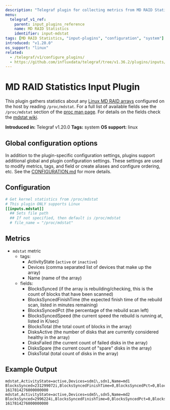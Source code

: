 ```yaml
---
description: "Telegraf plugin for collecting metrics from MD RAID Statistics"
menu:
  telegraf_v1_ref:
    parent: input_plugins_reference
    name: MD RAID Statistics
    identifier: input-mdstat
tags: [MD RAID Statistics, "input-plugins", "configuration", "system"]
introduced: "v1.20.0"
os_support: "linux"
related:
  - /telegraf/v1/configure_plugins/
  - https://github.com/influxdata/telegraf/tree/v1.36.2/plugins/inputs/mdstat/README.md, MD RAID Statistics Plugin Source
---
```


# MD RAID Statistics Input Plugin

This plugin gathers statistics about any [Linux MD RAID arrays](https://docs.kernel.org/admin-guide/md.html)
configured on the host by reading `/proc/mdstat`. For a full list of available
fields see the `/proc/mdstat` section of the [proc man page](http://man7.org/linux/man-pages/man5/proc.5.html). For
details on the fields check the [mdstat wiki](https://raid.wiki.kernel.org/index.php/Mdstat).

**Introduced in:** Telegraf v1.20.0
**Tags:** system
**OS support:** linux

[mdraid]: https://docs.kernel.org/admin-guide/md.html
[man_proc]: http://man7.org/linux/man-pages/man5/proc.5.html
[mdstat_wiki]: https://raid.wiki.kernel.org/index.php/Mdstat

## Global configuration options <!-- @/docs/includes/plugin_config.md -->

In addition to the plugin-specific configuration settings, plugins support
additional global and plugin configuration settings. These settings are used to
modify metrics, tags, and field or create aliases and configure ordering, etc.
See the [CONFIGURATION.md](/telegraf/v1/configuration/#plugins) for more details.

[CONFIGURATION.md]: ../../../docs/CONFIGURATION.md#plugins

## Configuration

```toml @sample.conf
# Get kernel statistics from /proc/mdstat
# This plugin ONLY supports Linux
[[inputs.mdstat]]
  ## Sets file path
  ## If not specified, then default is /proc/mdstat
  # file_name = "/proc/mdstat"
```

## Metrics

- `mdstat` metric
  - tags:
    - ActivityState (`active` or `inactive`)
    - Devices (comma separated list of devices that make up the array)
    - Name (name of the array)
  - fields:
    - BlocksSynced (if the array is rebuilding/checking, this is the count of
      blocks that have been scanned)
    - BlocksSyncedFinishTime (the expected finish time of the rebuild scan,
      listed in minutes remaining)
    - BlocksSyncedPct (the percentage of the rebuild scan left)
    - BlocksSyncedSpeed (the current speed the rebuild is running at, listed
      in K/sec)
    - BlocksTotal (the total count of blocks in the array)
    - DisksActive (the number of disks that are currently considered healthy
      in the array)
    - DisksFailed (the current count of failed disks in the array)
    - DisksSpare (the current count of "spare" disks in the array)
    - DisksTotal (total count of disks in the array)

## Example Output

```text
mdstat,ActivityState=active,Devices=sdm1\,sdn1,Name=md1 BlocksSynced=231299072i,BlocksSyncedFinishTime=0,BlocksSyncedPct=0,BlocksSyncedSpeed=0,BlocksTotal=231299072i,DisksActive=2i,DisksFailed=0i,DisksSpare=0i,DisksTotal=2i,DisksDown=0i 1617814276000000000
mdstat,ActivityState=active,Devices=sdm5\,sdn5,Name=md2 BlocksSynced=2996224i,BlocksSyncedFinishTime=0,BlocksSyncedPct=0,BlocksSyncedSpeed=0,BlocksTotal=2996224i,DisksActive=2i,DisksFailed=0i,DisksSpare=0i,DisksTotal=2i,DisksDown=0i 1617814276000000000
```
